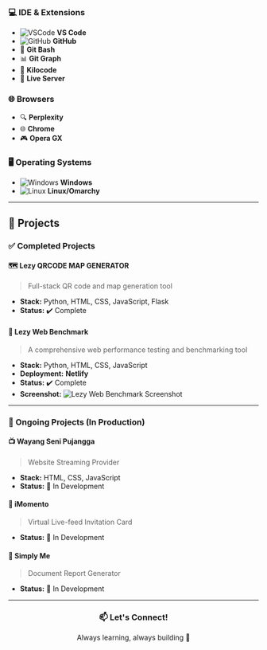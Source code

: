 ### 💻 IDE & Extensions
- ![VSCode](https://img.shields.io/badge/VSCode-007ACC?style=flat&logo=visual-studio-code&logoColor=white) **VS Code**
- ![GitHub](https://img.shields.io/badge/GitHub-181717?style=flat&logo=github&logoColor=white) **GitHub**
- 🌿 **Git Bash**
- 📊 **Git Graph**
- 🔧 **Kilocode**
- 🔴 **Live Server**

### 🌐 Browsers
- 🔍 **Perplexity**
- 🌐 **Chrome**
- 🎮 **Opera GX**

### 🖥️ Operating Systems
- ![Windows](https://img.shields.io/badge/Windows-0078D6?style=flat&logo=windows&logoColor=white) **Windows**
- ![Linux](https://img.shields.io/badge/Linux-FCC624?style=flat&logo=linux&logoColor=black) **Linux/Omarchy**

---

## 🚀 Projects

### ✅ Completed Projects

#### 🗺️ **Lezy QRCODE MAP GENERATOR**
> Full-stack QR code and map generation tool
- **Stack:** Python, HTML, CSS, JavaScript, Flask
- **Status:** ✔️ Complete

#### 🧪 **Lezy Web Benchmark**
> A comprehensive web performance testing and benchmarking tool
- **Stack:** Python, HTML, CSS, JavaScript
- **Deployment:** **Netlify**
- **Status:** ✔️ Complete
- **Screenshot:** ![Lezy Web Benchmark Screenshot](./screenshots/lezy-web-benchmark.png)

---

### 🔨 Ongoing Projects (In Production)

#### 📺 **Wayang Seni Pujangga**
> Website Streaming Provider
- **Stack:** HTML, CSS, JavaScript
- **Status:** 🚧 In Development

#### 💌 **iMomento**
> Virtual Live-feed Invitation Card
- **Status:** 🚧 In Development

#### 📄 **Simply Me**
> Document Report Generator
- **Status:** 🚧 In Development

---

<div align="center">

### 📫 Let's Connect!
Always learning, always building 🌱

</div>
